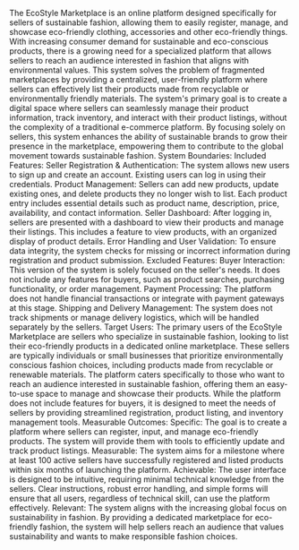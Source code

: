   The EcoStyle Marketplace is an online platform designed specifically for sellers of sustainable fashion, allowing them to easily register, manage, and showcase eco-friendly clothing, accessories and other eco-friendly things. With increasing consumer demand for sustainable and eco-conscious products, there is a growing need for a specialized platform that allows sellers to reach an audience interested in fashion that aligns with environmental values. This system solves the problem of fragmented marketplaces by providing a centralized, user-friendly platform where sellers can effectively list their products made from recyclable or environmentally friendly materials.
The system's primary goal is to create a digital space where sellers can seamlessly manage their product information, track inventory, and interact with their product listings, without the complexity of a traditional e-commerce platform. By focusing solely on sellers, this system enhances the ability of sustainable brands to grow their presence in the marketplace, empowering them to contribute to the global movement towards sustainable fashion.
System Boundaries:
Included Features:
Seller Registration & Authentication: The system allows new users to sign up and create an account. Existing users can log in using their credentials.
Product Management: Sellers can add new products, update existing ones, and delete products they no longer wish to list. Each product entry includes essential details such as product name, description, price, availability, and contact information.
Seller Dashboard: After logging in, sellers are presented with a dashboard to view their products and manage their listings. This includes a feature to view products, with an organized display of product details.
Error Handling and User Validation: To ensure data integrity, the system checks for missing or incorrect information during registration and product submission.
Excluded Features:
Buyer Interaction: This version of the system is solely focused on the seller's needs. It does not include any features for buyers, such as product searches, purchasing functionality, or order management.
Payment Processing: The platform does not handle financial transactions or integrate with payment gateways at this stage.
Shipping and Delivery Management: The system does not track shipments or manage delivery logistics, which will be handled separately by the sellers.
Target Users:
The primary users of the EcoStyle Marketplace are sellers who specialize in sustainable fashion, looking to list their eco-friendly products in a dedicated online marketplace. These sellers are typically individuals or small businesses that prioritize environmentally conscious fashion choices, including products made from recyclable or renewable materials. The platform caters specifically to those who want to reach an audience interested in sustainable fashion, offering them an easy-to-use space to manage and showcase their products. While the platform does not include features for buyers, it is designed to meet the needs of sellers by providing streamlined registration, product listing, and inventory management tools. 
Measurable Outcomes:
Specific: The goal is to create a platform where sellers can register, input, and manage eco-friendly products. The system will provide them with tools to efficiently update and track product listings.
Measurable: The system aims for a milestone where at least 100 active sellers have successfully registered and listed products within six months of launching the platform.
Achievable: The user interface is designed to be intuitive, requiring minimal technical knowledge from the sellers. Clear instructions, robust error handling, and simple forms will ensure that all users, regardless of technical skill, can use the platform effectively.
Relevant: The system aligns with the increasing global focus on sustainability in fashion. By providing a dedicated marketplace for eco-friendly fashion, the system will help sellers reach an audience that values sustainability and wants to make responsible fashion choices.
